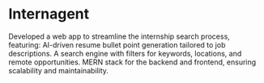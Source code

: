 # Internagent
Developed a web app to streamline the internship search process, featuring: AI-driven resume bullet point generation tailored to job descriptions. A search engine with filters for keywords, locations, and remote opportunities. MERN stack for the backend and frontend, ensuring scalability and maintainability.
